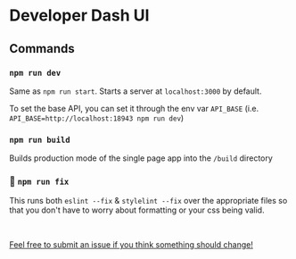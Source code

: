 # Developer Dash UI

## Commands

### `npm run dev`
Same as `npm run start`. Starts a server at `localhost:3000` by default. 

To set the base API, you can set it through the env var `API_BASE` (i.e. `API_BASE=http://localhost:18943 npm run dev`)

### `npm run build`
Builds production mode of the single page app into the `/build` directory

### :fire_engine: `npm run fix`
This runs both `eslint --fix`  & `stylelint --fix` over the appropriate files so that you don't have to worry about formatting or your css being valid.

<br>

[Feel free to submit an issue if you think something should change!](https://github.com/heptio/ui-starter/issues)
